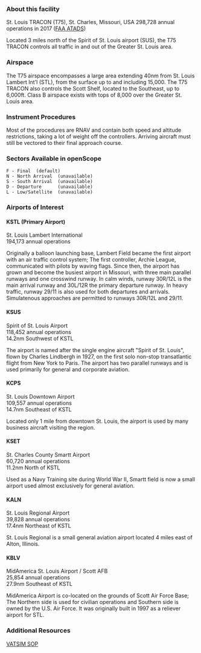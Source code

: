 ### About this facility
St. Louis TRACON (T75), St. Charles, Missouri, USA
298,728 annual operations in 2017 (<a href="https://aspm.faa.gov/opsnet/sys/Tracon.asp" target="_blank">FAA ATADS</a>)

Located 3 miles north of the Spirit of St. Louis airport (SUS), the T75 TRACON controls all traffic in and out of the Greater St. Louis area.

### Airspace
The T75 airspace encompasses a large area extending 40nm from St. Louis Lambert Int'l (STL), from the surface up to and including 15,000. The T75 TRACON also controls the Scott Shelf, located to the Southeast, up to 6,000ft. Class B airspace exists with tops of 8,000 over the Greater St. Louis area.

### Instrument Procedures
Most of the procedures are RNAV and contain both speed and altitude restrictions, taking a lot of weight off the controllers. Arriving aircraft must still be vectored to their final approach course.

### Sectors Available in openScope
```
F - Final  (default)
N - North Arrival  (unavailable)
S - South Arrival  (unavailable)
D - Departure      (unavailable)
L - Low/Satellite  (unavailable)
```

### Airports of Interest

#### KSTL (Primary Airport)
St. Louis Lambert International  
194,173 annual operations

Originally a balloon launching base, Lambert Field became the first airport with an air traffic control system; The first controller, Archie League, communicated with pilots by waving flags. Since then, the airport has grown and become the busiest airport in Missouri, with three main parallel runways and one crosswind runway. In calm winds, runway 30R/12L is the main arrival runway and 30L/12R the primary departure runway. In heavy traffic, runway 29/11 is also used for both departures and arrivals. Simulatenous approaches are permitted to runways 30R/12L and 29/11.

#### KSUS
Spirit of St. Louis Airport  
118,452 annual operations  
14.2nm Southwest of KSTL

The airport is named after the single engine aircraft "Spirit of St. Louis", flown by Charles Lindbergh in 1927, on the first solo non-stop transatlantic flight from New York to Paris. The airport has two parallel runways and is used primarily for general and corporate aviation.

#### KCPS
St. Louis Downtown Airport  
109,557 annual operations  
14.7nm Southeast of KSTL

Located only 1 mile from downtown St. Louis, the airport is used by many business aircraft visiting the region.

#### KSET
St. Charles County Smartt Airport  
60,720 annual operations  
11.2nm North of KSTL

Used as a Navy Training site during World War II, Smartt field is now a small airport used almost exclusively for general aviation.

#### KALN
St. Louis Regional Airport  
39,828 annual operations  
17.4nm Northeast of KSTL

St. Louis Regional is a small general aviation airport located 4 miles east of Alton, Illinois.

#### KBLV
MidAmerica St. Louis Airport / Scott AFB  
25,854 annual operations  
27.9nm Southeast of KSTL

MidAmerica Airport is co-located on the grounds of Scott Air Force Base; The Northern side is used for civilian operations and Southern side is owned by the U.S. Air Force. It was originally built in 1997 as a reliever airport for STL.

### Additional Resources
<a href="http://kcartcc.com/open/38" target="_blank">VATSIM SOP</a>
